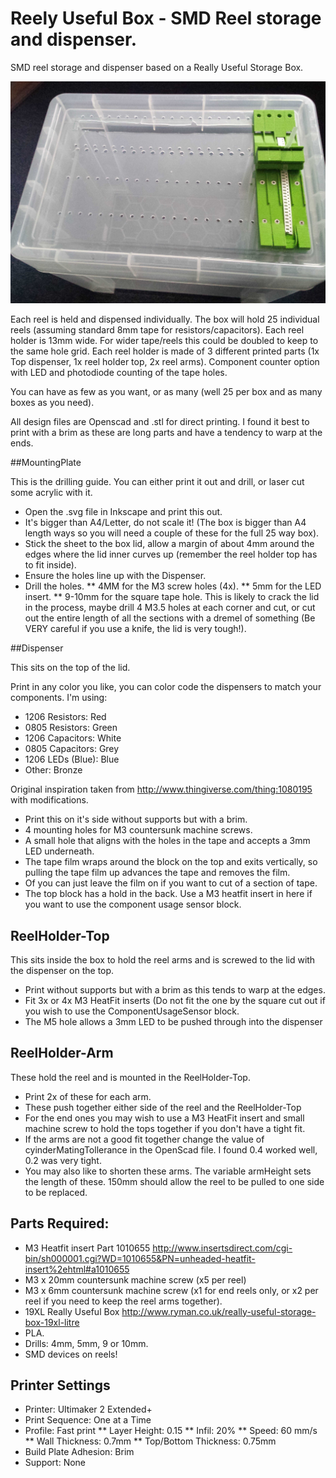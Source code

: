 Reely Useful Box - SMD Reel storage and dispenser.
==================================================

SMD reel storage and dispenser based on a Really Useful Storage Box.

![Part build dispenser](/Images/DispenserX4.jpg)

Each reel is held and dispensed individually.
The box will hold 25 individual reels (assuming standard 8mm tape for resistors/capacitors).
Each reel holder is 13mm wide. For wider tape/reels this could be doubled to keep to the same hole grid.
Each reel holder is made of 3 different printed parts (1x Top dispenser, 1x reel holder top, 2x reel arms).
Component counter option with LED and photodiode counting of the tape holes.

You can have as few as you want, or as many (well 25 per box and as many boxes as you need).

All design files are Openscad and .stl for direct printing. I found it best to print with a brim as these are long parts and have a tendency to warp at the ends.

##MountingPlate

This is the drilling guide. You can either print it out and drill, or laser cut some acrylic with it.

* Open the .svg file in Inkscape and print this out. 
* It's bigger than A4/Letter, do not scale it! (The box is bigger than A4 length ways so you will need a couple of these for the full 25 way box).
* Stick the sheet to the box lid, allow a margin of about 4mm around the edges where the lid inner curves up (remember the reel holder top has to fit inside).
* Ensure the holes line up with the Dispenser.
* Drill the holes. 
** 4MM for the M3 screw holes (4x).
** 5mm for the LED insert.
** 9-10mm for the square tape hole. This is likely to crack the lid in the process, maybe drill 4 M3.5 holes at each corner and cut, or cut out the entire length of all the sections with a dremel of something  (Be VERY careful if you use a knife, the lid is very tough!).

##Dispenser

This sits on the top of the lid. 

Print in any color you like, you can color code the dispensers to match your components. I'm using:

* 1206 Resistors: Red
* 0805 Resistors: Green
* 1206 Capacitors: White
* 0805 Capacitors: Grey
* 1206 LEDs (Blue): Blue
* Other: Bronze

Original inspiration taken from http://www.thingiverse.com/thing:1080195 with modifications.

* Print this on it's side without supports but with a brim.
* 4 mounting holes for M3 countersunk machine screws.
* A small hole that aligns with the holes in the tape and accepts a 3mm LED underneath.
* The tape film wraps around the block on the top and exits vertically, so pulling the tape film up advances the tape and removes the film.
* Of you can just leave the film on if you want to cut of a section of tape.
* The top block has a hold in the back. Use a M3 heatfit   insert in here if you want to use the component usage sensor block.

## ReelHolder-Top

This sits inside the box to hold the reel arms and is screwed to the lid with the dispenser on the top.

* Print without supports but with a brim as this tends to warp at the edges.
* Fit 3x or 4x M3 HeatFit inserts (Do not fit the one by the square cut out if you wish to use the ComponentUsageSensor block.
* The M5 hole allows a 3mm LED to be pushed through into the dispenser 


## ReelHolder-Arm

These hold the reel and is mounted in the ReelHolder-Top.

* Print 2x of these for each arm.
* These push together either side of the reel and the ReelHolder-Top
* For the end ones you may wish to use a M3 HeatFit insert and small machine screw to hold the tops together if you don't have a tight fit.
* If the arms are not a good fit together change the value of cyinderMatingTollerance in the OpenScad file. I found 0.4 worked well, 0.2 was very tight.
* You may also like to shorten these arms. The variable armHeight sets the length of these. 150mm should allow the reel to be pulled to one side to be replaced.


## Parts Required:

* M3 Heatfit insert Part 1010655 http://www.insertsdirect.com/cgi-bin/sh000001.cgi?WD=1010655&PN=unheaded-heatfit-insert%2ehtml#a1010655
* M3 x 20mm countersunk machine screw (x5 per reel)
* M3 x 6mm countersunk machine screw (x1 for end reels only, or x2 per reel if you need to keep the reel arms together).
* 19XL Really Useful Box http://www.ryman.co.uk/really-useful-storage-box-19xl-litre
* PLA.
* Drills: 4mm, 5mm, 9 or 10mm.
* SMD devices on reels!

## Printer Settings

* Printer: Ultimaker 2 Extended+
* Print Sequence: One at a Time
* Profile: Fast print
** Layer Height: 0.15
** Infil: 20%
** Speed: 60 mm/s
** Wall Thickness: 0.7mm
** Top/Bottom Thickness: 0.75mm
* Build Plate Adhesion: Brim
* Support: None